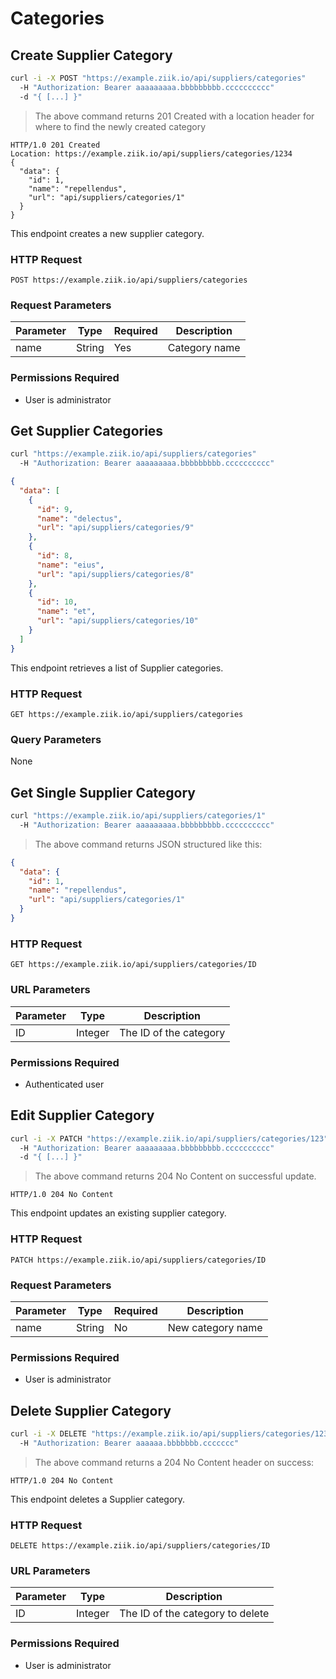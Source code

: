 # Categories

## Create Supplier Category

```bash
curl -i -X POST "https://example.ziik.io/api/suppliers/categories"
  -H "Authorization: Bearer aaaaaaaaa.bbbbbbbbb.cccccccccc"
  -d "{ [...] }"
```

> The above command returns 201 Created with a location header for where to find the newly created category

```http
HTTP/1.0 201 Created
Location: https://example.ziik.io/api/suppliers/categories/1234
{
  "data": {
    "id": 1,
    "name": "repellendus",
    "url": "api/suppliers/categories/1"
  }
}
```

This endpoint creates a new supplier category.

### HTTP Request

`POST https://example.ziik.io/api/suppliers/categories`

### Request Parameters

Parameter | Type | Required | Description
--------- | ---- |  ------- | -----------
name | String | Yes | Category name

### Permissions Required

* User is administrator

## Get Supplier Categories

```bash
curl "https://example.ziik.io/api/suppliers/categories"
  -H "Authorization: Bearer aaaaaaaaa.bbbbbbbbb.cccccccccc"
```

```json
{
  "data": [
    {
      "id": 9,
      "name": "delectus",
      "url": "api/suppliers/categories/9"
    },
    {
      "id": 8,
      "name": "eius",
      "url": "api/suppliers/categories/8"
    },
    {
      "id": 10,
      "name": "et",
      "url": "api/suppliers/categories/10"
    }
  ]
}
```

This endpoint retrieves a list of Supplier categories.

### HTTP Request

`GET https://example.ziik.io/api/suppliers/categories`

### Query Parameters

None

## Get Single Supplier Category
```bash
curl "https://example.ziik.io/api/suppliers/categories/1"
  -H "Authorization: Bearer aaaaaaaaa.bbbbbbbbb.cccccccccc"
```

> The above command returns JSON structured like this:

```json
{
  "data": {
    "id": 1,
    "name": "repellendus",
    "url": "api/suppliers/categories/1"
  }
}
```

### HTTP Request

`GET https://example.ziik.io/api/suppliers/categories/ID`

### URL Parameters

Parameter | Type | Description
--------- | ---- | -----------
ID | Integer | The ID of the category

### Permissions Required

* Authenticated user

## Edit Supplier Category

```bash
curl -i -X PATCH "https://example.ziik.io/api/suppliers/categories/123"
  -H "Authorization: Bearer aaaaaaaaa.bbbbbbbbb.cccccccccc"
  -d "{ [...] }"
```

> The above command returns 204 No Content on successful update.

```http
HTTP/1.0 204 No Content
```

This endpoint updates an existing supplier category.

### HTTP Request

`PATCH https://example.ziik.io/api/suppliers/categories/ID`

### Request Parameters

Parameter | Type | Required | Description
--------- | ---- |  ------- | -----------
name | String | No | New category name

### Permissions Required

* User is administrator

## Delete Supplier Category

```bash
curl -i -X DELETE "https://example.ziik.io/api/suppliers/categories/123"
  -H "Authorization: Bearer aaaaaa.bbbbbbb.ccccccc"
```

> The above command returns a 204 No Content header on success:

```http
HTTP/1.0 204 No Content
```

This endpoint deletes a Supplier category.

### HTTP Request

`DELETE https://example.ziik.io/api/suppliers/categories/ID`

### URL Parameters

Parameter | Type | Description
--------- | ---- | -----------
ID | Integer | The ID of the category to delete

### Permissions Required

* User is administrator